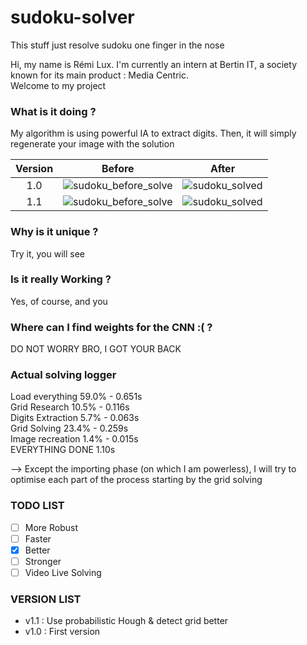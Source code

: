 # sudoku-solver
This stuff just resolve sudoku one finger in the nose

Hi, my name is Rémi Lux. I'm currently an intern at Bertin IT, 
a society known for its main product : Media Centric.  
Welcome to my project

### What is it doing ?
My algorithm is using powerful IA to extract digits.
Then, it will simply regenerate your image with the solution

| Version | Before             |  After |
:-------------------------:|:-------------------------:|:-------------------------:
1.0 | ![sudoku_before_solve][imgSudoku0NotFilled] | ![sudoku_solved][imgSudoku0Solved]
1.1 | ![sudoku_before_solve][imgSudoku1NotFilled] | ![sudoku_solved][imgSudoku1Solved]

### Why is it unique ?
Try it, you will see

### Is it really Working ?
Yes, of course, and you

### Where can I find weights for the CNN :( ?
DO NOT WORRY BRO, I GOT YOUR BACK

### Actual solving logger
Load everything 	59.0% - 0.651s  
Grid Research 		10.5% - 0.116s  
Digits Extraction 	5.7% - 0.063s  
Grid Solving 		23.4% - 0.259s  
Image recreation 	1.4% - 0.015s  
EVERYTHING DONE 	1.10s

--> Except the importing phase (on which I am powerless), 
I will try to optimise each part of the process starting by the grid solving
### TODO LIST
- [ ] More Robust
- [ ] Faster
- [X] Better
- [ ] Stronger
- [ ] Video Live Solving

### VERSION LIST

- v1.1 : Use probabilistic Hough & detect grid better
- v1.0 : First version

[imgSudoku0NotFilled]: https://user-images.githubusercontent.com/39727257/56866566-da6eeb00-69da-11e9-80bf-0f5eb124dce4.jpg
[imgSudoku0Solved]: https://user-images.githubusercontent.com/39727257/56866569-ec508e00-69da-11e9-9949-baaf827d3f6e.jpg
[imgSudoku1NotFilled]: https://user-images.githubusercontent.com/39727257/57035511-89692c00-6c52-11e9-852f-34acd3ed28e4.jpg
[imgSudoku1Solved]:https://user-images.githubusercontent.com/39727257/57035569-abfb4500-6c52-11e9-9dd2-c7ca6e954a3f.jpg